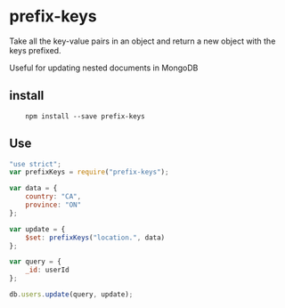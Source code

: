 # prefix-keys
Take all the key-value pairs in an object and return a new object with the keys prefixed.

Useful for updating nested documents in MongoDB

## install

```
    npm install --save prefix-keys
```

## Use

```javascript
"use strict";
var prefixKeys = require("prefix-keys");

var data = {
    country: "CA",
    province: "ON"
};

var update = {
    $set: prefixKeys("location.", data)
};

var query = {
    _id: userId
};

db.users.update(query, update);
```
